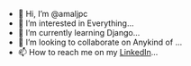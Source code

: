 - 👋 Hi, I’m @amaljpc
- 👀 I’m interested in Everything...
- 🌱 I’m currently learning Django...
- 💞️ I’m looking to collaborate on Anykind of ...
- 📫 How to reach me on my <a href="www.linkedin.com/in/amaljpc">LinkedIn</a>...

<!---
amaljpc/amaljpc is a ✨ special ✨ repository because its `README.md` (this file) appears on your GitHub profile.
You can click the Preview link to take a look at your changes.
--->
